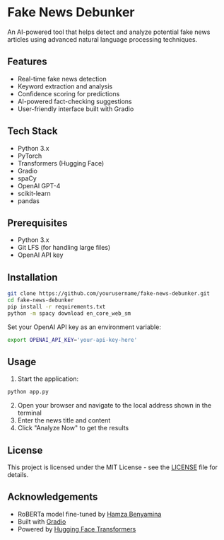 # Fake News Debunker

An AI-powered tool that helps detect and analyze potential fake news articles using advanced natural language processing techniques.

## Features

- Real-time fake news detection
- Keyword extraction and analysis
- Confidence scoring for predictions
- AI-powered fact-checking suggestions
- User-friendly interface built with Gradio

## Tech Stack

- Python 3.x
- PyTorch
- Transformers (Hugging Face)
- Gradio
- spaCy
- OpenAI GPT-4
- scikit-learn
- pandas

## Prerequisites

- Python 3.x
- Git LFS (for handling large files)
- OpenAI API key

## Installation

```bash
git clone https://github.com/yourusername/fake-news-debunker.git
cd fake-news-debunker
pip install -r requirements.txt
python -m spacy download en_core_web_sm
```

Set your OpenAI API key as an environment variable:
```bash
export OPENAI_API_KEY='your-api-key-here'
```

## Usage

1. Start the application:
```bash
python app.py
```

2. Open your browser and navigate to the local address shown in the terminal
3. Enter the news title and content
4. Click "Analyze Now" to get the results

## License

This project is licensed under the MIT License - see the [LICENSE](LICENSE) file for details.

## Acknowledgements

- RoBERTa model fine-tuned by [Hamza Benyamina](https://huggingface.co/hamzab/roberta-fake-news-classification)
- Built with [Gradio](https://gradio.app/)
- Powered by [Hugging Face Transformers](https://huggingface.co/transformers/)
